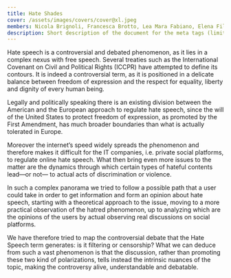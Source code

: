 ```yaml
---
title: Hate Shades
cover: /assets/images/covers/cover@xl.jpeg
members: Nicola Brignoli, Francesca Brotto, Lea Mara Fabiano, Elena Filippi, Edoardo Guido, Jacopo Poletto
description: Short description of the document for the meta tags (limit to 150 characters, longer will be cut by search engines)
---
```

Hate speech is a controversial and debated phenomenon, as it lies in a complex nexus with free speech. Several treaties such as the International Covenant on Civil and Political Rights (ICCPR) have attempted to define its contours. It is indeed a controversial term, as it is positioned in a delicate balance between freedom of expression and the respect for equality, liberty and dignity of every human being.

Legally and politically speaking there is an existing division between the American and the European approach to regulate hate speech, since the will of the United States to protect freedom of expression, as promoted by the First Amendment, has much broader boundaries than what is actually tolerated in Europe.

Moreover the internet’s speed widely spreads the phenomenon and therefore makes it difficult for the IT companies, i.e. private social platforms, to regulate online hate speech. 
What then bring even more issues to the matter are the dynamics through which certain types of hateful contents lead—or not— to actual acts of discrimination or violence.

In such a complex panorama we tried to follow a possible path that a user could take in order to get information and form an opinion about hate speech, starting with a theoretical approach to the issue, moving to a more practical observation of the hatred phenomenon, up to analyzing which are the opinions of the users by actual observing real discussions on social platforms.

We have therefore tried to map the controversial debate that the Hate Speech term generates: is it filtering or censorship?
What we can deduce from such a vast phenomenon is that the discussion, rather than promoting these two kind of polarizations, tells instead the intrinsic nuances of the topic, making the controversy alive, understandable and debatable.